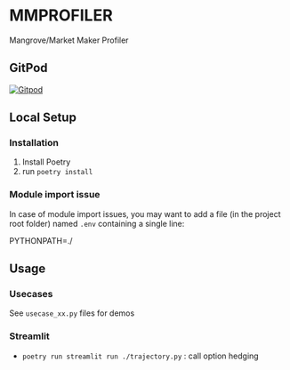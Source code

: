 # MMPROFILER

Mangrove/Market Maker Profiler

## GitPod

[![Gitpod](https://gitpod.io/button/open-in-gitpod.svg)](https://gitpod.io/#https://github.com/RedRise/mmprofiler)

## Local Setup

### Installation

1. Install Poetry
2. run ```poetry install```

### Module import issue

In case of module import issues, you may want to add a file (in the project root folder) named ```.env``` containing a single line:

PYTHONPATH=./

## Usage

### Usecases

See ```usecase_xx.py``` files for demos

### Streamlit

- ```poetry run streamlit run ./trajectory.py``` : call option hedging
